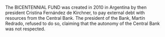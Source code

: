 The BICENTENNIAL FUND was created in 2010 in Argentina by then president Cristina Fernández de Kirchner, to pay external debt with resources from the Central Bank. The president of the Bank, Martín Redrado, refused to do so, claiming that the autonomy of the Central Bank was not respected.
